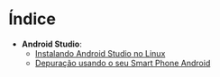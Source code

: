 # Índice

* **Android Studio**:
    * [Instalando Android Studio no Linux](android-studio/00-instalando-no-linux.md)
    * [Depuração usando o seu Smart Phone Android](android-studio/debugging/01-usando-seu-smartphone.md)